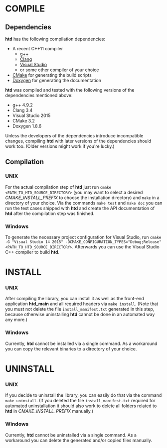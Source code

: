 # COMPILE

## Dependencies

**htd** has the following compilation dependencies:

* A recent C++11 compiler 
  * [g++](https://gcc.gnu.org/)
  * [Clang](http://clang.llvm.org/)
  * [Visual Studio](https://www.visualstudio.com/)
  * or some other compiler of your choice
* [CMake](http://cmake.org/) for generating the build scripts
* [Doxygen](https://www.doxygen.nl/) for generating the documentation

**htd** was compiled and tested with the following versions of the dependencies mentioned above:

* g++ 4.9.2
* Clang 3.4
* Visual Studio 2015
* CMake 3.2
* Doxygen 1.8.6

Unless the developers of the dependencies introduce incompatible changes, compiling **htd** with later versions of the dependencies should work too. (Older versions might work if you're lucky.)

## Compilation

### UNIX

For the actual compilation step of **htd** just run `cmake <PATH_TO_HTD_SOURCE_DIRECTORY>` (you may want to select a desired *CMAKE_INSTALL_PREFIX* to choose the installation directory) and `make` in a directory of your choice. Via the commands `make test` and `make doc` you can run the test cases shipped with **htd** and create the API documentation of **htd** after the compilation step was finished.

### Windows

To generate the necessary project configuration for Visual Studio, run `cmake -G "Visual Studio 14 2015" -DCMAKE_CONFIGURATION_TYPES="Debug;Release" <PATH_TO_HTD_SOURCE_DIRECTORY>`. Afterwards you can use the Visual Studio C++ compiler to build **htd**.

# INSTALL

### UNIX

After compiling the library, you can install it as well as the front-end application **htd_main** and all required headers via `make install`. (Note that you must not delete the file `install_manifest.txt` generated in this step, because otherwise uninstalling **htd** cannot be done in an automated way any more.)

### Windows

Currently, **htd** cannot be installed via a single command. As a workaround you can copy the relevant binaries to a directory of your choice.

# UNINSTALL

### UNIX

If you decide to uninstall the library, you can easily do that via the command `make uninstall`. (If you deleted the file `install_manifest.txt` required for automated uninstallation it should also work to delete all folders related to **htd** in *CMAKE_INSTALL_PREFIX* manually.)

### Windows

Currently, **htd** cannot be uninstalled via a single command. As a workaround you can delete the generated and/or copied files manually.
